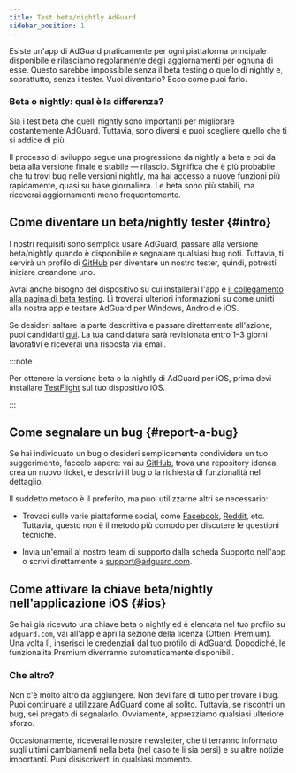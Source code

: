 ```yaml
---
title: Test beta/nightly AdGuard
sidebar_position: 1
---
```


Esiste un'app di AdGuard praticamente per ogni piattaforma principale disponibile e rilasciamo regolarmente degli aggiornamenti per ognuna di esse. Questo sarebbe impossibile senza il beta testing o quello di nightly e, soprattutto, senza i tester. Vuoi diventarlo? Ecco come puoi farlo.

### Beta o nightly: qual è la differenza?

Sia i test beta che quelli nightly sono importanti per migliorare costantemente AdGuard. Tuttavia, sono diversi e puoi scegliere quello che ti si addice di più.

Il processo di sviluppo segue una progressione da nightly a beta e poi da beta alla versione finale e stabile — rilascio. Significa che è più probabile che tu trovi bug nelle versioni nightly, ma hai accesso a nuove funzioni più rapidamente, quasi su base giornaliera. Le beta sono più stabili, ma riceverai aggiornamenti meno frequentemente.

## Come diventare un beta/nightly tester {#intro}

I nostri requisiti sono semplici: usare AdGuard, passare alla versione beta/nightly quando è disponibile e segnalare qualsiasi bug noti. Tuttavia, ti servirà un profilo di [GitHub](https://github.com/) per diventare un nostro tester, quindi, potresti iniziare creandone uno.

Avrai anche bisogno del dispositivo su cui installerai l'app e [il collegamento alla pagina di beta testing](https://adguard.com/beta.html). Lì troverai ulteriori informazioni su come unirti alla nostra app e testare AdGuard per Windows, Android e iOS.

Se desideri saltare la parte descrittiva e passare direttamente all'azione, puoi candidarti [qui](https://surveys.adguard.com/beta_testing_program/form.html). La tua candidatura sarà revisionata entro 1–3 giorni lavorativi e riceverai una risposta via email.

:::note

Per ottenere la versione beta o la nightly di AdGuard per iOS, prima devi installare [TestFlight](https://apps.apple.com/app/testflight/id899247664) sul tuo dispositivo iOS.

:::

## Come segnalare un bug {#report-a-bug}

Se hai individuato un bug o desideri semplicemente condividere un tuo suggerimento, faccelo sapere: vai su [GitHub](https://github.com/AdguardTeam/), trova una repository idonea, crea un nuovo ticket, e descrivi il bug o la richiesta di funzionalità nel dettaglio.

Il suddetto metodo è il preferito, ma puoi utilizzarne altri se necessario:

- Trovaci sulle varie piattaforme social, come [Facebook](https://www.facebook.com/AdguardEn/), [Reddit](https://www.reddit.com/r/Adguard/), etc. Tuttavia, questo non è il metodo più comodo per discutere le questioni tecniche.

- Invia un'email al nostro team di supporto dalla scheda Supporto nell'app o scrivi direttamente a [support@adguard.com](mailto:support@adguard.com).

## Come attivare la chiave beta/nightly nell'applicazione iOS {#ios}

Se hai già ricevuto una chiave beta o nightly ed è elencata nel tuo profilo su `adguard.com`, vai all'app e apri la sezione della licenza (Ottieni Premium). Una volta lì, inserisci le credenziali dal tuo profilo di AdGuard. Dopodiché, le funzionalità Premium diverranno automaticamente disponibili.

### Che altro?

Non c'è molto altro da aggiungere. Non devi fare di tutto per trovare i bug. Puoi continuare a utilizzare AdGuard come al solito. Tuttavia, se riscontri un bug, sei pregato di segnalarlo. Ovviamente, apprezziamo qualsiasi ulteriore sforzo.

Occasionalmente, riceverai le nostre newsletter, che ti terranno informato sugli ultimi cambiamenti nella beta (nel caso te li sia persi) e su altre notizie importanti. Puoi disiscriverti in qualsiasi momento.
